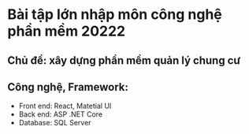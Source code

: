 # Bài tập lớn nhập môn công nghệ phần mềm 20222
## Chủ đề: xây dựng phần mềm quản lý chung cư

## Công nghệ, Framework:
- Front end: React, Matetial UI
- Back end: ASP .NET Core
- Database: SQL Server